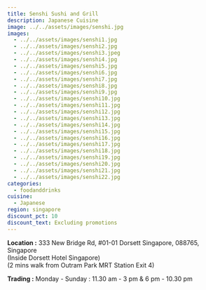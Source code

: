 ```yaml
---
title: Senshi Sushi and Grill
description: Japanese Cuisine
image: ../../assets/images/senshi.jpg
images:
  - ../../assets/images/senshi1.jpg
  - ../../assets/images/senshi2.jpg
  - ../../assets/images/senshi3.jpeg
  - ../../assets/images/senshi4.jpg
  - ../../assets/images/senshi5.jpg
  - ../../assets/images/senshi6.jpg
  - ../../assets/images/senshi7.jpg
  - ../../assets/images/senshi8.jpg
  - ../../assets/images/senshi9.jpg
  - ../../assets/images/senshi10.jpg
  - ../../assets/images/senshi11.jpg
  - ../../assets/images/senshi12.jpg
  - ../../assets/images/senshi13.jpg
  - ../../assets/images/senshi14.jpg
  - ../../assets/images/senshi15.jpg
  - ../../assets/images/senshi16.jpg
  - ../../assets/images/senshi17.jpg
  - ../../assets/images/senshi18.jpg
  - ../../assets/images/senshi19.jpg
  - ../../assets/images/senshi20.jpg
  - ../../assets/images/senshi21.jpg
  - ../../assets/images/senshi22.jpg
categories:
  - foodanddrinks
cuisine:
  - Japanese
region: singapore
discount_pct: 10
discount_text: Excluding promotions
---
```


**Location :** 333 New Bridge Rd, #01-01 Dorsett Singapore, 088765, Singapore\
(Inside Dorsett Hotel Singapore)\
(2 mins walk from Outram Park MRT Station Exit 4)

**Trading :** Monday - Sunday : 11.30 am - 3 pm & 6 pm - 10.30 pm
